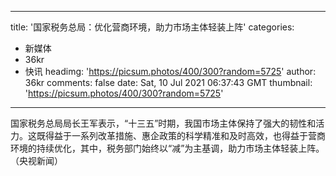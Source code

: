 
---
title: '国家税务总局：优化营商环境，助力市场主体轻装上阵'
categories: 
 - 新媒体
 - 36kr
 - 快讯
headimg: 'https://picsum.photos/400/300?random=5725'
author: 36kr
comments: false
date: Sat, 10 Jul 2021 06:37:43 GMT
thumbnail: 'https://picsum.photos/400/300?random=5725'
---

<div>   
国家税务总局局长王军表示，“十三五”时期，我国市场主体保持了强大的韧性和活力。这既得益于一系列改革措施、惠企政策的科学精准和及时高效，也得益于营商环境的持续优化，其中，税务部门始终以“减”为主基调，助力市场主体轻装上阵。（央视新闻）  
</div>
            